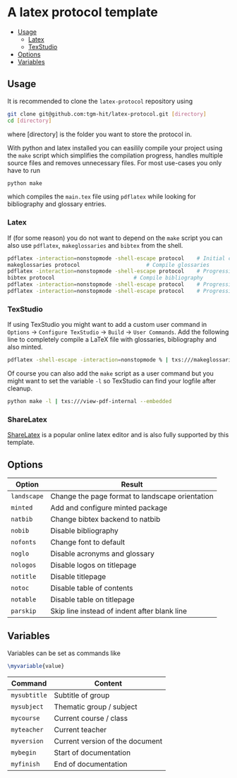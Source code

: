 # A latex protocol template

- [Usage](#usage)
	- [Latex](#latex)
	- [TexStudio](#texstudio)
- [Options](#options)
- [Variables](#variables)

## Usage
It is recommended to clone the `latex-protocol` repository using
```sh
git clone git@github.com:tgm-hit/latex-protocol.git [directory]
cd [directory]
```
where [directory] is the folder you want to store the protocol in.

With python and latex installed you can easilily compile your project using the `make` script which simplifies the compilation progress, handles multiple source files and removes unnecessary files.
For most use-cases you only have to run
```sh
python make
```
which compiles the `main.tex` file using `pdflatex` while looking for bibliography and glossary entries.

### Latex
If (for some reason) you do not want to depend on the `make` script you can also use `pdflatex`, `makeglossaries` and `bibtex` from the shell.
```sh
pdflatex -interaction=nonstopmode -shell-escape protocol	# Initial compilation
makeglossaries protocol 					# Compile glossaries
pdflatex -interaction=nonstopmode -shell-escape protocol	# Progressive compilation for glossaries
bibtex protocol 						# Compile bibliography
pdflatex -interaction=nonstopmode -shell-escape protocol	# Progressive compilation for bibtex
pdflatex -interaction=nonstopmode -shell-escape protocol	# Progressive compilation for bibtex
```

### TexStudio
If using TexStudio you might want to add a custom user command in `Options` &rarr; `Configure TexStudio` &rarr; `Build` &rarr; `User Commands`. Add the following line to completely compile a LaTeX file with glossaries, bibliography and also minted.
```sh
pdflatex -shell-escape -interaction=nonstopmode % | txs:///makeglossaries | pdflatex -shell-escape -interaction=nonstopmode % | txs:///bibtex | pdflatex -shell-escape -interaction=nonstopmode % | pdflatex -shell-escape -interaction=nonstopmode % | txs:///view-pdf-internal --embedded
```

Of course you can also add the `make` script as a user command but you might want to set the variable `-l` so TexStudio can find your logfile after cleanup.
```sh
python make -l | txs:///view-pdf-internal --embedded
```

### ShareLatex
[ShareLatex](https://www.sharelatex.com/project) is a popular online latex editor and is also fully supported by this template.

## Options
Option | Result
------ | ------
`landscape` | Change the page format to landscape orientation
`minted` | Add and configure minted package
`natbib` | Change bibtex backend to natbib
`nobib` | Disable bibliography
`nofonts` | Change font to default
`noglo` | Disable acronyms and glossary
`nologos` | Disable logos on titlepage
`notitle` | Disable titlepage
`notoc` | Disable table of contents
`notable` | Disable table on titlepage
`parskip` | Skip line instead of indent after blank line

## Variables
Variables can be set as commands like
```tex
\myvariable{value}
```

Command | Content
------- | -------
`mysubtitle` | Subtitle of group
`mysubject` | Thematic group / subject
`mycourse` | Current course / class
`myteacher` | Current teacher
`myversion` | Current version of the document
`mybegin` | Start of documentation
`myfinish` | End of documentation
